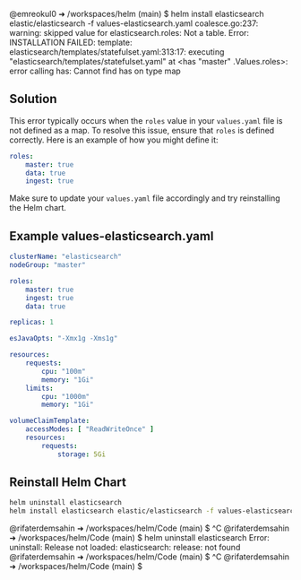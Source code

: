 @emreokul0 ➜ /workspaces/helm (main) $ helm install elasticsearch elastic/elasticsearch -f values-elasticsearch.yaml
coalesce.go:237: warning: skipped value for elasticsearch.roles: Not a table.
Error: INSTALLATION FAILED: template: elasticsearch/templates/statefulset.yaml:313:17: executing "elasticsearch/templates/statefulset.yaml" at <has "master" .Values.roles>: error calling has: Cannot find has on type map

## Solution

This error typically occurs when the `roles` value in your `values.yaml` file is not defined as a map. To resolve this issue, ensure that `roles` is defined correctly. Here is an example of how you might define it:

```yaml
roles:
    master: true
    data: true
    ingest: true
```

Make sure to update your `values.yaml` file accordingly and try reinstalling the Helm chart.

## Example values-elasticsearch.yaml

```yaml
clusterName: "elasticsearch"
nodeGroup: "master"

roles:
    master: true
    ingest: true
    data: true

replicas: 1

esJavaOpts: "-Xmx1g -Xms1g"

resources:
    requests:
        cpu: "100m"
        memory: "1Gi"
    limits:
        cpu: "1000m"
        memory: "1Gi"

volumeClaimTemplate:
    accessModes: [ "ReadWriteOnce" ]
    resources:
        requests:
            storage: 5Gi
```

## Reinstall Helm Chart

```bash
helm uninstall elasticsearch
helm install elasticsearch elastic/elasticsearch -f values-elasticsearch.yaml
```

@rifaterdemsahin ➜ /workspaces/helm/Code (main) $ ^C
@rifaterdemsahin ➜ /workspaces/helm/Code (main) $ helm uninstall elasticsearch
Error: uninstall: Release not loaded: elasticsearch: release: not found
@rifaterdemsahin ➜ /workspaces/helm/Code (main) $ ^C
@rifaterdemsahin ➜ /workspaces/helm/Code (main) $ 